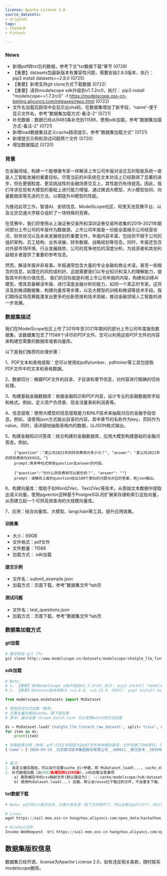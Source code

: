 ```yaml
---
license: Apache License 2.0
source_datasets:
- original 
tags:
- ChatGLM
- Fintech

---
```


### News
- 新增pdf转txt后的数据，参考下文”txt数据下载“章节  (0728)
- 【重要】datasets包最新版本有兼容性问题，需要安装2.8.0版本，执行：pip3 install datasets==2.8.0  (0725)
- 【重要】新增支持git clone方式下载数据  (0722)
- 【重要】请将modelscope sdk升级到v1.7.2rc0，执行： pip3 install "modelscope==1.7.2rc0" -f https://modelscope.oss-cn-beijing.aliyuncs.com/releases/repo.html    (0722)
- 文件名加载后路径中会显示出sha码，在数据集增加了新字段，'name'-便于显示文件名，参考”数据集加载方式-备注-2“    (0721)
- 补充数据：数据已经从9493条补充到11588，使用sdk加载，参考”数据集加载方式-备注-2“    (0721)
- 新增load数据集自定义cache路径提示，参考”数据集加载方式“  (0721)
- 新增提交示例和测试问题两个文件  (0720)
- 增加数据描述  (0720)


### 背景
在金融领域，构建一个能够像专家一样解读上市公司年报对话交互的智能系统一直是人工智能发展的重要目标。尽管当前的AI系统在文本对话上已经取得了显著的进步，但在更细粒度、更具挑战性的金融场景交互上，其性能仍有待提高。因此，我们寻求在现有大模型的基础上进行能力增强，通过微调大模型、大小模型协同、向量数据库等先进的方法，以期提升AI模型的性能。

为推动此项工作，智谱AI、安硕信息、ModelScope社区、阿里天池竞赛平台、以及北京交通大学联合组织了一场特殊的竞赛。

在竞赛中，我们将使用从上海证券交易所和深圳证券交易所收集的2019-2021年期间部分上市公司的年报作为数据源。上市公司年报是一份能全面揭示公司经营状况、财务状况以及未来发展规划的重要文件。年报内容丰富，包括但不限于公司的组织架构、员工结构、业务进展、财务数据、战略规划等信息。同时，年报还包含对外部市场环境、行业发展趋势、公司的竞争地位的深度分析，为投资者和其他利益相关者提供了重要的参考信息。

然而，解读年报并非易事。年报通常包含大量的专业金融和商业术语，甚至一些暗含的信息，如潜在的风险或利好。这就需要我们以专业知识和深入的理解能力，提取其中的有价值信息。
我们的目标就是利用上市公司年报的内容，构建和训练AI模型，使其具备解读年报、进行深度金融分析的能力，如同一个真正的专家。这将涉及到微调数据集、构建向量库等步骤，以及大模型的训练和微调等技术手段。我们期待这场竞赛能激发出更多的创新思维和技术突破，推动金融领域人工智能的进一步发展。


### 数据集描述
我们在ModelScope社区上传了2019年至2021年期间的部分上市公司年度报告数据集，该数据集包含了11588个详尽的PDF文件。您可以利用这些PDF文件的内容来构建您需要的数据库或者向量库。

以下是我们推荐的处理步骤：

1、PDF文本和表格提取：您可以使用如pdfplumber、pdfminer等工具包提取PDF文件中的文本和表格数据。

2、数据切分：根据PDF文件的目录、子目录和章节信息，对内容进行精确的切块处理。

3、构建基础金融数据库：依据金融知识和PDF内容，设计专业的金融数据库字段和格式。例如，定义资产负债表、现金流量表和利润表等。

4、信息提取：使用大模型的信息提取能力和NLP技术来抽取对应的金融字段信息。例如，请使用json方式输出目录的内容，其中章节的名称作为key，页码作为value。同时，请详细地抽取表格内的数据，以JSON格式输出。

5、构建金融知识问答库：结合构建的金融数据库，应用大模型构建基础的金融问答库。例如，
```
    {"question"："某公司2021年的财务费用为多少元？", "answer": "某公司2021年的财务费用为XXXX元。"}
    prompt:用多种句式修改question及answer的内容。

    {"question":"为什么财务费用可以是负的？", "answer": ""}
    prompt：请模仿上面的question给出100个类似的问题与对应的答案，用json输出。
 ```
 
6、构建向量库：借助于如Word2Vec、Text2Vec等技术，从原始文本数据中提取出语义向量。使用pgvector这种基于PostgreSQL的扩展来存储和索引这些向量，从而建立起一个可供高效查询的大规模向量库。

7、应用：结合向量库、大模型、langchain等工具，提升应用效果。


#### 训练集
- 大小：69GB
- 文件格式：pdf文件
- 文件数量：11588
- 加载方式： sdk加载

#### 提交示例
- 文件名：submit_example.json
- 加载方式：页面下载，参考”数据集文件“tab页

#### 测试问题
- 文件名：test_questions.json
- 加载方式：页面下载，参考”数据集文件“tab页



### 数据集加载方式
#### git加载
```python
# 要求安装 git lfs
git clone http://www.modelscope.cn/datasets/modelscope/chatglm_llm_fintech_raw_dataset.git
```

#### sdk加载
```python
# Note: 
# 1. 【重要】请将modelscope sdk升级到v1.7.2rc0，执行： pip3 install "modelscope==1.7.2rc0" -f https://modelscope.oss-cn-beijing.aliyuncs.com/releases/repo.html
# 2. 【重要】datasets版本限制为 >=2.8.0, <=2.13.0，可执行： pip3 install datasets==2.13.0

from modelscope.msdatasets import MsDataset

# 使用流式方式加载「推荐」
# 无需全量加载到cache，随下随处理
# 其中，通过设置 stream_batch_size 可以使用batch的方式加载

ds = MsDataset.load('chatglm_llm_fintech_raw_dataset', split='train', use_streaming=True, stream_batch_size=1)
for item in ds:
    print(item)

# 加载结果示例（单条，pdf:FILE字段值为该pdf文件本地缓存路径，文件名做了SHA转码，可以直接打开） 
{'name': ['2020-03-24__北京鼎汉技术集团股份有限公司__300011__鼎汉技术__2019年__年度报告.pdf'], 'pdf:FILE': ['~/.cache/modelscope/hub/datasets/modelscope/chatglm_llm_fintech_raw_dataset/master/data_files/430da7c46fb80d4d095a57b4fb223258ffa1afe8bf53d0484e3f2650f5904b5c']}


# 备注: 
1. 自定义缓存路径，可以自行设置cache_dir参数，即 MsDataset.load(..., cache_dir='/to/your/path')
2. 补充数据加载（从9493条增加到11588条），sdk加载注意事项
    a) 删除缓存中的csv映射文件(默认路径为)： ~/.cache/modelscope/hub/datasets/modelscope/chatglm_llm_fintech_raw_dataset/master/data_files/732dc4f3b18fc52380371636931af4c8
    b) 使用MsDataset.load(...) 加载，默认会reuse已下载过的文件，不会重复下载。


```

#### txt数据下载
```python
# Note: pdf转txt格式文件，方便大家复用（有个文件损坏了，所以总数比pdf少1个，共11587 个）

# Linux
wget https://sail-moe.oss-cn-hangzhou.aliyuncs.com/open_data/hackathon_chatglm_fintech/alltxt.zip

# Windows示例
Invoke-WebRequest -Uri https://sail-moe.oss-cn-hangzhou.aliyuncs.com/open_data/hackathon_chatglm_fintech/alltxt.zip -OutFile D:\\alltxt.zip
```



## 数据集版权信息
数据集已经开源，license为Apache License 2.0，如有违反相关条款，随时联系modelscope删除。
